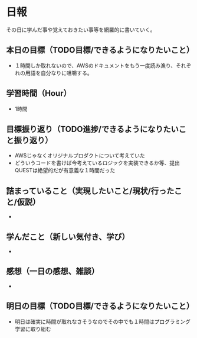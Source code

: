 # 日報
その日に学んだ事や覚えておきたい事等を網羅的に書いていく。
## 本日の目標（TODO目標/できるようになりたいこと）
- １時間しか取れないので、AWSのドキュメントをもう一度読み漁り、それぞれの用語を自分なりに咀嚼する。
## 学習時間（Hour）
- 1時間
## 目標振り返り（TODO進捗/できるようになりたいこと振り返り）
- AWSじゃなくオリジナルプロダクトについて考えていた
- どういうコードを書けば今考えているロジックを実装できるか等、提出QUESTは絶望的だが有意義な１時間だった
## 詰まっていること（実現したいこと/現状/行ったこと/仮説）
- 
## 学んだこと（新しい気付き、学び）
- 
## 感想（一日の感想、雑談）
- 
## 明日の目標（TODO目標/できるようになりたいこと）
- 明日は確実に時間が取れなさそうなのでその中でも１時間はプログラミング学習に取り組む